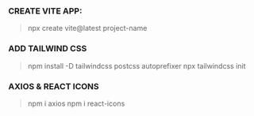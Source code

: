 ### CREATE VITE APP:
 > npx create vite@latest project-name

### ADD TAILWIND CSS
 > npm install -D tailwindcss postcss autoprefixer
 > npx tailwindcss init

### AXIOS & REACT ICONS
 > npm i axios 
 > npm i react-icons